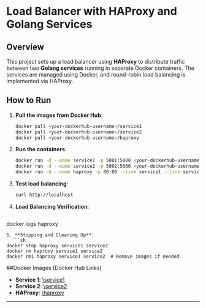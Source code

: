 # Load Balancer with HAProxy and Golang Services

## Overview

This project sets up a load balancer using **HAProxy** to distribute traffic between two **Golang services** running in separate Docker containers. The services are managed using Docker, and round-robin load balancing is implemented via HAProxy.

## How to Run  
1. **Pull the images from Docker Hub**:  
   ```sh
   docker pull <your-dockerhub-username>/service1  
   docker pull <your-dockerhub-username>/service2  
   docker pull <your-dockerhub-username>/haproxy  
   ```
2. **Run the containers**:  
   ```sh
   docker run -d --name service1 -p 5001:5000 <your-dockerhub-username>/service1  
   docker run -d --name service2 -p 5002:5000 <your-dockerhub-username>/service2  
   docker run -d --name haproxy -p 80:80 --link service1 --link service2 <your-dockerhub-username>/haproxy  
   ```
3. **Test load balancing**:  
   ```sh
   curl http://localhost  
   ```
4. **Load Balancing Verification**:  
   ```sh
docker logs haproxy
```
5. **Stopping and Cleaning Up**:  
  ```sh
docker stop haproxy service1 service2
docker rm haproxy service1 service2
docker rmi haproxy service1 service2  # Remove images if needed
```




##Docker Images (Docker Hub Links)

- **Service 1**: [\service1](https://hub.docker.com/repository/docker/hahawhytho/21je0702-service1)
- **Service 2**: [\service2](https://hub.docker.com/repository/docker/hahawhytho/21je0702-service2)
- **HAProxy**: [\haproxy](https://hub.docker.com/repository/docker/hahawhytho/21je0702-haproxy)



---



